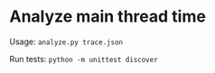 Analyze main thread time
=========

Usage: `analyze.py trace.json`

Run tests: `python -m unittest discover`

